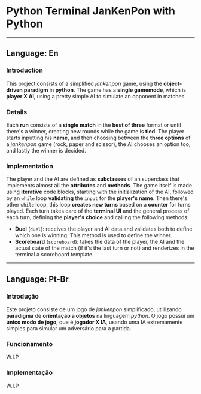 # Python Terminal JanKenPon with Python

---
## Language: En

### Introduction
This project consists of a simplified *jankenpon* game, using the **object-driven paradigm** in **python**. The game has a **single gamemode**, which is **player X AI**, using a pretty simple AI to simulate an opponent in matches.

### Details
Each **run** consists of a **single match** in the **best of three** format or until there's a winner, creating new rounds while the game is **tied**. The player starts inputting his **name**, and then choosing between the **three options** of a *jankenpon* game (rock, paper and scissor), the AI chooses an option too, and lastly the winner is decided.

### Implementation
The player and the AI are defined as **subclasses** of an superclass that implements almost all the **attributes** and **methods**.
The game itself is made using **iterative** code blocks, starting with the initialization of the AI, followed by an `while` loop **validating** the `input` for the **player's name**. Then there's other `while` loop, this loop **creates new turns** based on a **counter** for turns played. Each turn takes care of the **terminal UI** and the general process of each turn, defining the **player's choice** and calling the following methods:
- **Duel** (`duel`): receives the player and AI data and validates both to define which one is winning. This method is used to define the winner.
- **Scoreboard** (`scoreboard`): takes the data of the player, the AI and the actual state of the match (if it's the last turn or not) and renderizes in the terminal a scoreboard template.

---
## Language: Pt-Br

### Introdução
Este projeto consiste de um jogo de *jankenpon* simplificado, utlilizando **paradigma** de **orientação a objetos** na linguagem *python*. O jogo possui um **único modo de jogo**, que é **jogador X IA**, usando uma IA extremamente simples para simular um adversário para a partida.

### Funcionamento
W.I.P

### Implementação
W.I.P